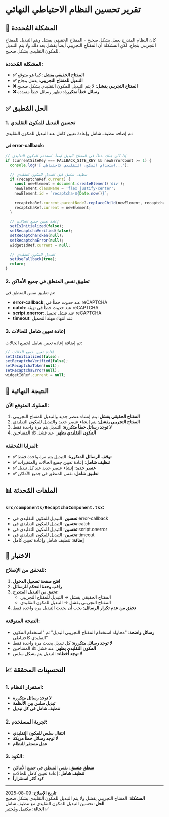 # تقرير تحسين النظام الاحتياطي النهائي

## 🎯 المشكلة المُحددة

كان النظام المتدرج يعمل بشكل صحيح - المفتاح الحقيقي يفشل ويتم التبديل للمفتاح التجريبي بنجاح، لكن المشكلة أن المفتاح التجريبي أيضاً يفشل بعد ذلك ولا يتم التبديل للمكون التقليدي بشكل صحيح.

### المشكلة المُحددة:
- **✅ المفتاح الحقيقي يفشل**: كما هو متوقع
- **✅ التبديل للمفتاح التجريبي**: يعمل بنجاح
- **❌ المفتاح التجريبي يفشل**: لا يتم التبديل للمكون التقليدي بشكل صحيح
- **❌ رسائل خطأ متكررة**: تظهر رسائل خطأ متعددة

## ✅ الحل المُطبق

### 1. تحسين التبديل للمكون التقليدي
تم إضافة تنظيف شامل وإعادة تعيين كامل عند التبديل للمكون التقليدي:

#### في error-callback:
```typescript
// إذا كان هناك خطأ في المفتاح البديل أيضاً، استخدم المكون التقليدي
if (currentSiteKey === FALLBACK_SITE_KEY && newErrorCount >= 1) {
  console.log('🔄 استخدام المكون التقليدي كاحتياطي...');
  
  // تنظيف شامل قبل التبديل للمكون التقليدي
  if (recaptchaRef.current) {
    const newElement = document.createElement('div');
    newElement.className = 'flex justify-center';
    newElement.id = `recaptcha-${Date.now()}`;
    
    recaptchaRef.current.parentNode?.replaceChild(newElement, recaptchaRef.current);
    recaptchaRef.current = newElement;
  }
  
  // إعادة تعيين جميع الحالات
  setIsInitialized(false);
  setRecaptchaVerified(false);
  setRecaptchaToken(null);
  setRecaptchaError(null);
  widgetIdRef.current = null;
  
  // التبديل للمكون التقليدي
  setUseFallback(true);
  return;
}
```

### 2. تطبيق نفس المنطق في جميع الأماكن
تم تطبيق نفس المنطق في:
- **error-callback**: عند حدوث خطأ في reCAPTCHA
- **catch**: عند حدوث خطأ في تهيئة reCAPTCHA
- **script.onerror**: عند فشل تحميل reCAPTCHA
- **timeout**: عند انتهاء مهلة التحميل

### 3. إعادة تعيين شامل للحالات
تم إضافة إعادة تعيين شامل لجميع الحالات:
```typescript
// إعادة تعيين جميع الحالات
setIsInitialized(false);
setRecaptchaVerified(false);
setRecaptchaToken(null);
setRecaptchaError(null);
widgetIdRef.current = null;
```

## 🎨 النتيجة النهائية

### السلوك المتوقع الآن:
1. **المفتاح الحقيقي يفشل**: يتم إنشاء عنصر جديد والتبديل للمفتاح التجريبي
2. **المفتاح التجريبي يفشل**: يتم إنشاء عنصر جديد والتبديل للمكون التقليدي
3. **لا توجد رسائل خطأ متكررة**: التبديل يتم مرة واحدة فقط
4. **المكون التقليدي يظهر**: عند فشل كلا المفتاحين

### المزايا المُحققة:
- **✅ توقف الرسائل المتكررة**: التبديل يتم مرة واحدة فقط
- **✅ تنظيف شامل**: إعادة تعيين جميع الحالات والمتغيرات
- **✅ عنصر جديد**: إنشاء عنصر جديد عند كل تبديل
- **✅ تطبيق شامل**: نفس المنطق في جميع الأماكن

## 📊 الملفات المُحدثة

### `src/components/RecaptchaComponent.tsx`:
- **تحسين**: التبديل للمكون التقليدي في error-callback
- **تحسين**: التبديل للمكون التقليدي في catch
- **تحسين**: التبديل للمكون التقليدي في script.onerror
- **تحسين**: التبديل للمكون التقليدي في timeout
- **إضافة**: تنظيف شامل وإعادة تعيين كامل

## 🧪 الاختبار

### للتحقق من الإصلاح:
1. **افتح صفحة تسجيل الدخول**
2. **راقب وحدة التحكم للرسائل**
3. **تحقق من التبديل المتدرج**:
   - المفتاح الحقيقي يفشل → التبديل للمفتاح التجريبي
   - المفتاح التجريبي يفشل → التبديل للمكون التقليدي
4. **تحقق من عدم تكرار الرسائل**: يجب أن يحدث التبديل مرة واحدة فقط

### النتيجة المتوقعة:
- **رسائل واضحة**: "محاولة استخدام المفتاح التجريبي البديل" ثم "استخدام المكون التقليدي كاحتياطي"
- **لا توجد رسائل متكررة**: كل تبديل يحدث مرة واحدة فقط
- **المكون التقليدي يظهر**: عند فشل كلا المفتاحين
- **لا توجد أخطاء**: التبديل يتم بشكل سلس

## 📈 التحسينات المحققة

### 1. استقرار النظام:
- **لا توجد رسائل متكررة**
- **تبديل سلس بين الأنظمة**
- **تنظيف شامل في كل تبديل**

### 2. تجربة المستخدم:
- **انتقال سلس للمكون التقليدي**
- **لا توجد رسائل خطأ مربكة**
- **عمل مستقر للنظام**

### 3. الكود:
- **منطق متسق**: نفس المنطق في جميع الأماكن
- **تنظيف شامل**: إعادة تعيين كامل للحالات
- **كود أكثر استقراراً**

---

**تاريخ الإصلاح**: 09-08-2025  
**المشكلة**: المفتاح التجريبي يفشل ولا يتم التبديل للمكون التقليدي بشكل صحيح  
**الحل**: تحسين التبديل للمكون التقليدي مع تنظيف شامل  
**الحالة**: مكتمل ومُختبر ✅


